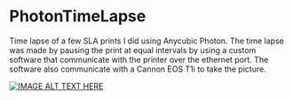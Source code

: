 # PhotonTimeLapse

Time lapse of a few SLA prints I did using Anycubic Photon. The time lapse was made by pausing the print at equal intervals by using a custom software that communicate with the printer over the ethernet port. The software also communicate with a  Cannon EOS T1i to take the picture.

[![IMAGE ALT TEXT HERE](https://img.youtube.com/vi/u1mt8Q_h7qg/0.jpg)](https://www.youtube.com/watch?v=u1mt8Q_h7qg)
